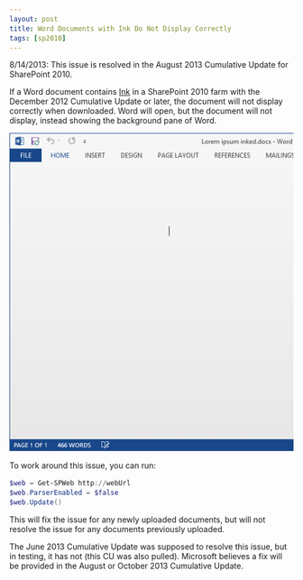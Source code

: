 ```yaml
---
layout: post
title: Word Documents with Ink Do Not Display Correctly
tags: [sp2010]
---
```


8/14/2013: This issue is resolved in the August 2013 Cumulative Update for SharePoint 2010.

If a Word document contains [Ink](http://office.microsoft.com/en-us/word-help/about-ink-features-in-office-HP001033204.aspx) in a SharePoint 2010 farm with the December 2012 Cumulative Update or later, the document will not display correctly when downloaded.  Word will open, but the document will not display, instead showing the background pane of Word.

![Inked](/assets/images/2013/07/Inked.png)

To work around this issue, you can run:

```powershell
$web = Get-SPWeb http://webUrl
$web.ParserEnabled = $false
$web.Update()
```

This will fix the issue for any newly uploaded documents, but will not resolve the issue for any documents previously uploaded.

The June 2013 Cumulative Update was supposed to resolve this issue, but in testing, it has not (this CU was also pulled). Microsoft believes a fix will be provided in the August or October 2013 Cumulative Update.